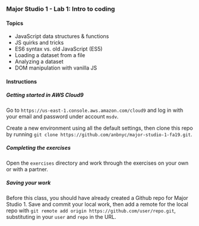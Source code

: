 ### Major Studio 1 - Lab 1: Intro to coding

#### Topics

- JavaScript data structures & functions
- JS quirks and tricks
- ES6 syntax vs. old JavaScript (ES5)
- Loading a dataset from a file
- Analyzing a dataset
- DOM manipulation with vanilla JS

#### Instructions

##### Getting started in AWS Cloud9

Go to `https://us-east-1.console.aws.amazon.com/cloud9` and log in with your email and password under account `msdv`.

Create a new environment using all the default settings, then clone this repo by running `git clone https://github.com/anbnyc/major-studio-1-fa19.git`.

##### Completing the exercises

Open the `exercises` directory and work through the exercises on your own or with a partner.

##### Saving your work

Before this class, you should have already created a Github repo for Major Studio 1. Save and commit your local work, then add a remote for the local repo with `git remote add origin https://github.com/user/repo.git`, substituting in your `user` and `repo` in the URL.
